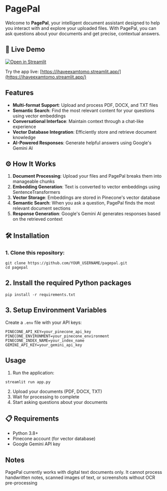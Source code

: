 # PagePal

Welcome to **PagePal**, your intelligent document assistant designed to help you interact with and explore your uploaded files. With PagePal, you can ask questions about your documents and get precise, contextual answers.

## 🚀 Live Demo

[![Open in Streamlit](https://static.streamlit.io/badges/streamlit_badge_black_white.svg)](https://ihaveexamtomo.streamlit.app/)

Try the app live: [https://ihaveexamtomo.streamlit.app/](https://ihaveexamtomo.streamlit.app/)

## Features

- **Multi-format Support**: Upload and process PDF, DOCX, and TXT files  
- **Semantic Search**: Find the most relevant content for your questions using vector embeddings  
- **Conversational Interface**: Maintain context through a chat-like experience  
- **Vector Database Integration**: Efficiently store and retrieve document knowledge  
- **AI-Powered Responses**: Generate helpful answers using Google's Gemini AI


## ⚙️ How It Works

1. **Document Processing**: Upload your files and PagePal breaks them into manageable chunks  
2. **Embedding Generation**: Text is converted to vector embeddings using SentenceTransformers  
3. **Vector Storage**: Embeddings are stored in Pinecone's vector database  
4. **Semantic Search**: When you ask a question, PagePal finds the most relevant document sections  
5. **Response Generation**: Google's Gemini AI generates responses based on the retrieved context

## 🛠 Installation

### 1. Clone this repository:
```
git clone https://github.com/YOUR_USERNAME/pagepal.git
cd pagepal
```

## 2. Install the required Python packages
```
pip install -r requirements.txt
```

## 3. Setup Environment Variables
 Create a `.env` file with your API keys:
 ```
PINECONE_API_KEY=your_pinecone_api_key
PINECONE_ENVIRONMENT=your_pinecone_environment
PINECONE_INDEX_NAME=your_index_name
GEMINI_API_KEY=your_gemini_api_key
```

## Usage
1. Run the application:
```
streamlit run app.py
```
2. Upload your documents (PDF, DOCX, TXT)
3. Wait for processing to complete
4. Start asking questions about your documents

## 📋 Requirements

- Python 3.8+
- Pinecone account (for vector database)
- Google Gemini API key

## Notes
PagePal currently works with digital text documents only. It cannot process handwritten notes, scanned images of text, or screenshots without OCR pre-processing
